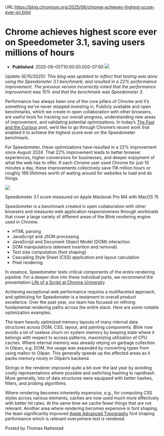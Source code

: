 URL:https://blog.chromium.org/2025/06/chrome-achieves-highest-score-ever-on.html
# Chrome achieves highest score ever on Speedometer 3.1, saving users millions of hours
- **Published**: 2025-06-05T10:00:00.000-07:00
[![](https://blogger.googleusercontent.com/img/b/R29vZ2xl/AVvXsEg7ibRIFh6_fd8s7ZyAA5Itvhk0OXNyAoVEfC_ctfRXwjGWIcRw-HBETVHqY9IFeZKJwkXj0uE2YsV27pJEjrIJkJkZDCK9Xhp38_jwg4inqSv360AChaT2R7my7jigmtLVeL79pawHZY9AX4HA9LyQ22VmOF-eVi2vjMIZdO61356_4AQu_xjWn7_BAyQz/s1600/Fast%20Curious_image.png)](https://blogger.googleusercontent.com/img/b/R29vZ2xl/AVvXsEg7ibRIFh6_fd8s7ZyAA5Itvhk0OXNyAoVEfC_ctfRXwjGWIcRw-HBETVHqY9IFeZKJwkXj0uE2YsV27pJEjrIJkJkZDCK9Xhp38_jwg4inqSv360AChaT2R7my7jigmtLVeL79pawHZY9AX4HA9LyQ22VmOF-eVi2vjMIZdO61356_4AQu_xjWn7_BAyQz/s1600/Fast%20Curious_image.png)

*Update (6/10/2025): This blog was updated to reflect that testing was done using the Speedometer 3.1 benchmark, and resulted in a 22% performance improvement. The previous version incorrectly noted that the performance improvement was 10% and that the benchmark was Speedometer 3.*

Performance has always been one of the core pillars of Chrome and it’s something we’ve never stopped investing in. Publicly available and open benchmarks, which we create in open collaboration with other browsers, are useful tools for tracking our overall progress, understanding new areas of improvement, and validating potential optimizations. In today’s [The Fast and the Curious](https://blog.chromium.org/search/label/the%20fast%20and%20the%20curious) post, we’d like to go through Chrome’s recent work that enabled it to achieve the highest score ever on the Speedometer benchmark.

For Speedometer, these optimizations have resulted in a 22% improvement since August 2024. That 22% improvement leads to better browser experiences, higher conversions for businesses, and deeper enjoyment of what the web has to offer. If each Chrome user used Chrome for just 10 minutes a day, these improvements collectively save 116 million hours or roughly 166 lifetimes worth of waiting around for websites to load and do things.

[![](https://blogger.googleusercontent.com/img/b/R29vZ2xl/AVvXsEhNBzs94FRWaVl6_LwIzhqoAu5BQUjRUfMIeqPIW6f6hsKFlYw0yHAmXDAHvfOnNFgZc-XtC857Hwk4xAGNM2aYvZC4N7DAUdcWCTQzufE5tTV-pL2FesiTsL91_2aHaF7dCcEMmKjdwxe2rH2HumPUl_ZgAwmXROWUnokDtNiUkxsHaLXYCzptr-dZ7PJK/s1600/Screenshot%202025-06-10%20at%2012.24.01%E2%80%AFPM.png)](https://blogger.googleusercontent.com/img/b/R29vZ2xl/AVvXsEhNBzs94FRWaVl6_LwIzhqoAu5BQUjRUfMIeqPIW6f6hsKFlYw0yHAmXDAHvfOnNFgZc-XtC857Hwk4xAGNM2aYvZC4N7DAUdcWCTQzufE5tTV-pL2FesiTsL91_2aHaF7dCcEMmKjdwxe2rH2HumPUl_ZgAwmXROWUnokDtNiUkxsHaLXYCzptr-dZ7PJK/s1600/Screenshot%202025-06-10%20at%2012.24.01%E2%80%AFPM.png)

Speedometer 3.1 score measured on Apple Macbook Pro M4 with MacOS 15

Speedometer is a benchmark created in open collaboration with other browsers and measures web application responsiveness through workloads that cover a large variety of different areas of the Blink rendering engine used in Chrome:

* HTML parsing
* JavaScript and JSON processing
* JavaScript and Document Object Model (DOM) interaction
* DOM manipulations (element insertion and removal)
* Text size computation (font shaping)
* Cascading Style Sheet (CSS) application and layout calculation
* Pixel rendering

In essence, Speedometer tests critical components of the entire rendering pipeline. For a deeper dive into these individual parts, we recommend the presentation [Life of a Script at Chrome University](https://www.youtube.com/watch?v=K2QHdgAKP-s).

Achieving exceptional web performance requires a multifaceted approach, and optimizing for Speedometer is a testament to overall product excellence. Over the past year, our team has focused on refining fundamental rendering paths across the entire stack. Here are some notable optimization examples.

The team heavily optimized memory layouts of many internal data structures across DOM, CSS, layout, and painting components. Blink now avoids a lot of useless churn on system memory by keeping state where it belongs with respect to access patterns, maximizing utilization of CPU caches. Where internal memory was already relying on garbage collection in Oilpan, e.g. DOM, the usage was expanded by converting types from using malloc to Oilpan. This generally speeds up the affected areas as it packs memory nicely in Oilpan’s backend.

Strings in the renderer improved quite a bit over the last year by avoiding costly representations where possible and switching hashing to rapidhash. More generally, lots of data structures were equipped with better hashes, filters, and probing algorithms.

Where rendering becomes inherently expensive, e.g., for computing CSS styles across various elements, caches are now used much more effectively with better hit rates. At the same time we cache fewer things that are not relevant. Another area where rendering becomes expensive is font shaping; the team significantly improved [Apple Advanced Typography](https://en.wikipedia.org/wiki/Apple_Advanced_Typography) font shaping performance which is relevant everywhere text is rendered.

Posted by Thomas Nattestad